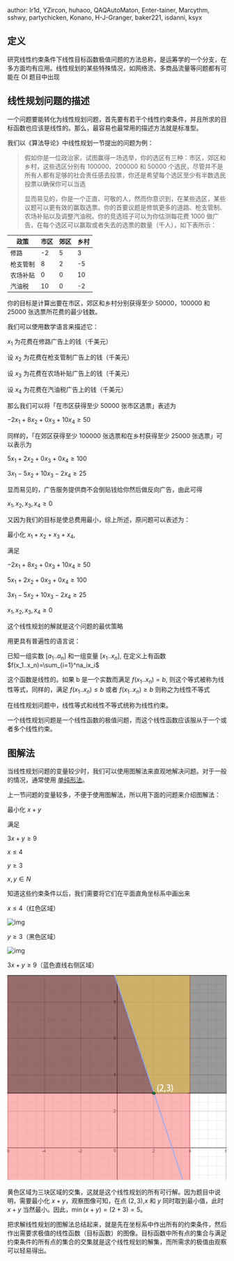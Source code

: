 author: Ir1d, YZircon, huhaoo, QAQAutoMaton, Enter-tainer, Marcythm, sshwy, partychicken, Konano, H-J-Granger, baker221, isdanni, ksyx

## 定义

研究线性约束条件下线性目标函数极值问题的方法总称，是运筹学的一个分支，在多方面均有应用。线性规划的某些特殊情况，如网络流、多商品流量等问题都有可能在 OI 题目中出现

## 线性规划问题的描述

一个问题要能转化为线性规划问题，首先要有若干个线性约束条件，并且所求的目标函数也应该是线性的。那么，最容易也最常用的描述方法就是标准型。

我们以《算法导论》中线性规划一节提出的问题为例：

> 假如你是一位政治家，试图赢得一场选举，你的选区有三种：市区，郊区和乡村，这些选区分别有 100000、200000 和 50000 个选民，尽管并不是所有人都有足够的社会责任感去投票，你还是希望每个选区至少有半数选民投票以确保你可以当选
>
> 显而易见的，你是一个正直、可敬的人，然而你意识到，在某些选区，某些议题可以更有效的赢取选票。你的首要议题是修筑更多的道路、枪支管制、农场补贴以及调整汽油税。你的竞选班子可以为你估测每花费 1000 做广告，在每个选区可以赢取或者失去的选票的数量（千人），如下表所示：

| 政策   | 市区 | 郊区 | 乡村 |
| ---- | -- | -- | -- |
| 修路   | -2 | 5  | 3  |
| 枪支管制 | 8  | 2  | -5 |
| 农场补贴 | 0  | 0  | 10 |
| 汽油税  | 10 | 0  | -2 |

你的目标是计算出要在市区，郊区和乡村分别获得至少 50000，100000 和 25000 张选票所花费的最少钱数。

我们可以使用数学语言来描述它：

$x_1$ 为花费在修路广告上的钱（千美元）

设 $x_2$ 为花费在枪支管制广告上的钱（千美元）

设 $x_3$ 为花费在农场补贴广告上的钱（千美元）

设 $x_4$ 为花费在汽油税广告上的钱（千美元）

那么我们可以将「在市区获得至少 50000 张市区选票」表述为

$-2x_1+8x_2+0x_3+10x_4 \geq 50$

同样的，「在郊区获得至少 100000 张选票和在乡村获得至少 25000 张选票」可以表示为

$5x_1+2x_2+0x_3+0x_4 \geq 100$

$3x_1-5x_2+10x_3-2x_4 \geq 25$

显而易见的，广告服务提供商不会倒贴钱给你然后做反向广告，由此可得

$x_1,x_2,x_3,x_4 \geq 0$

又因为我们的目标是使总费用最小，综上所述，原问题可以表述为：

最小化 $x_1+x_2+x_3+x_4$,

满足

$-2x_1+8x_2+0x_3+10x_4\geq50$

$5x_1+2x_2+0x_3+0x_4\geq100$

$3x_1-5x_2+10x_3-2x_4\geq25$

$x_1,x_2,x_3,x_4\geq0$

这个线性规划的解就是这个问题的最优策略

用更具有普遍性的语言说：

已知一组实数 $[a_1..a_n]$ 和一组变量 $[x_1..x_n]$, 在定义上有函数 $f(x_1..x_n)=\sum_{i=1}^na_ix_i$

这个函数是线性的。如果 b 是一个实数而满足 $f(x_1..x_n)=b$, 则这个等式被称为线性等式，同样的，满足 $f(x_1..x_n)\leq b$ 或者 $f(x_1..x_n)\geq b$ 则称之为线性不等式

在线性规划问题中，线性等式和线性不等式统称为线性约束。

一个线性规划问题是一个线性函数的极值问题，而这个线性函数应该服从于一个或者多个线性约束。

## 图解法

当线性规划问题的变量较少时，我们可以使用图解法来直观地解决问题。对于一般的情况，通常使用 [单纯形法](simplex.md)。

上一节问题的变量较多，不便于使用图解法，所以用下面的问题来介绍图解法：

最小化 $x+y$

满足

$3x+y\geq9$

$x\leq4$

$y\geq3$

$x,y\in N$

知道这些约束条件以后，我们需要将它们在平面直角坐标系中画出来

$x\leq4$（红色区域）

![img](images/linear-programming1.png)

$y\geq3$（黑色区域）

![img](images/linear-programming2.png)

$3x+y\geq9$（蓝色直线右侧区域）

![img](images/linear-programming3.png)

黄色区域为三块区域的交集，这就是这个线性规划的所有可行解。因为题目中说明，需要最小化 $x + y$，观察图像可知，在点 $(2,3)$,$x$ 和 $y$ 同时取到最小值，此时 $x + y$ 当然最小。因此，$\min(x + y) = (2 + 3) = 5$。

把求解线性规划的图解法总结起来，就是先在坐标系中作出所有的约束条件，然后作出需要求极值的线性函数（目标函数）的图像。目标函数中所有点的集合与满足约束条件的所有点的集合的交集就是这个线性规划的解集，而所需求的极值由观察可以轻易得出。
